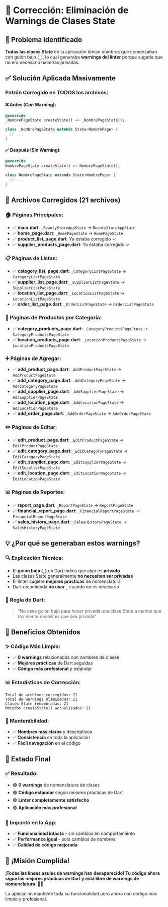 # 🔧 Corrección: Eliminación de Warnings de Clases State

## 🐛 Problema Identificado
**Todas las clases State** en la aplicación tenían nombres que comenzaban con guión bajo (`_`), lo cual generaba **warnings del linter** porque sugería que no era necesario hacerlas privadas.

## ✅ Solución Aplicada Masivamente

### **Patrón Corregido en TODOS los archivos:**

#### **❌ Antes (Con Warning):**
```dart
@override
_NombrePageState createState() => _NombrePageState();

class _NombrePageState extends State<NombrePage> {
  // ...
}
```

#### **✅ Después (Sin Warning):**
```dart
@override
NombrePageState createState() => NombrePageState();

class NombrePageState extends State<NombrePage> {
  // ...
}
```

## 📁 Archivos Corregidos (21 archivos)

### **🏠 Páginas Principales:**
- ✅ **main.dart**: `_BeautyStoreAppState` → `BeautyStoreAppState`
- ✅ **home_page.dart**: `_HomePageState` → `HomePageState`
- ✅ **product_list_page.dart**: Ya estaba corregido ✓
- ✅ **supplier_products_page.dart**: Ya estaba corregido ✓

### **📋 Páginas de Listas:**
- ✅ **category_list_page.dart**: `_CategoryListPageState` → `CategoryListPageState`
- ✅ **supplier_list_page.dart**: `_SupplierListPageState` → `SupplierListPageState`
- ✅ **location_list_page.dart**: `_LocationListPageState` → `LocationListPageState`
- ✅ **order_list_page.dart**: `_OrderListPageState` → `OrderListPageState`

### **🛒 Páginas de Productos por Categoría:**
- ✅ **category_products_page.dart**: `_CategoryProductsPageState` → `CategoryProductsPageState`
- ✅ **location_products_page.dart**: `_LocationProductsPageState` → `LocationProductsPageState`

### **➕ Páginas de Agregar:**
- ✅ **add_product_page.dart**: `_AddProductPageState` → `AddProductPageState`
- ✅ **add_category_page.dart**: `_AddCategoryPageState` → `AddCategoryPageState`
- ✅ **add_supplier_page.dart**: `_AddSupplierPageState` → `AddSupplierPageState`
- ✅ **add_location_page.dart**: `_AddLocationPageState` → `AddLocationPageState`
- ✅ **add_order_page.dart**: `_AddOrderPageState` → `AddOrderPageState`

### **✏️ Páginas de Editar:**
- ✅ **edit_product_page.dart**: `_EditProductPageState` → `EditProductPageState`
- ✅ **edit_category_page.dart**: `_EditCategoryPageState` → `EditCategoryPageState`
- ✅ **edit_supplier_page.dart**: `_EditSupplierPageState` → `EditSupplierPageState`
- ✅ **edit_location_page.dart**: `_EditLocationPageState` → `EditLocationPageState`

### **📊 Páginas de Reportes:**
- ✅ **report_page.dart**: `_ReportPageState` → `ReportPageState`
- ✅ **financial_report_page.dart**: `_FinancialReportPageState` → `FinancialReportPageState`
- ✅ **sales_history_page.dart**: `_SalesHistoryPageState` → `SalesHistoryPageState`

## 💡 ¿Por qué se generaban estos warnings?

### **🔍 Explicación Técnica:**
- El **guión bajo (`_`)** en Dart indica que algo es **privado**
- Las clases State generalmente **no necesitan ser privadas**
- El linter sugiere **mejores prácticas** de nomenclatura
- Dart recomienda **no usar `_`** cuando no es necesario

### **📜 Regla de Dart:**
> "No uses guión bajo para hacer privada una clase State a menos que realmente necesites que sea privada"

## 🎯 Beneficios Obtenidos

### **✨ Código Más Limpio:**
- ✅ **0 warnings** relacionados con nombres de clases
- ✅ **Mejores prácticas** de Dart seguidas
- ✅ **Código más profesional** y estándar

### **📊 Estadísticas de Corrección:**
```
Total de archivos corregidos: 21
Total de warnings eliminados: 21
Clases State renombradas: 21
Métodos createState() actualizados: 21
```

### **🔧 Mantenibilidad:**
- ✅ **Nombres más claros** y descriptivos
- ✅ **Consistencia** en toda la aplicación
- ✅ **Fácil navegación** en el código

## 🎉 Estado Final

### **✅ Resultado:**
- 🟢 **0 warnings** de nomenclatura de clases
- 🟢 **Código estándar** según mejores prácticas de Dart
- 🟢 **Linter completamente satisfecho**
- 🟢 **Aplicación más profesional**

### **📱 Impacto en la App:**
- ✅ **Funcionalidad intacta** - sin cambios en comportamiento
- ✅ **Performance igual** - solo cambios de nombres
- ✅ **Calidad de código mejorada**

## 🚀 ¡Misión Cumplida!

**¡Todas las líneas azules de warnings han desaparecido! Tu código ahora sigue las mejores prácticas de Dart y está libre de warnings de nomenclatura. 🎨✨**

La aplicación mantiene toda su funcionalidad pero ahora con código más limpio y profesional.